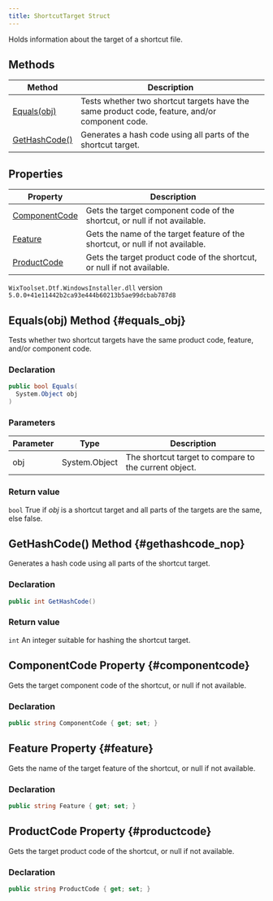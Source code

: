 ```yaml
---
title: ShortcutTarget Struct
---
```

Holds information about the target of a shortcut file.
## Methods
| Method | Description |
| ------ | ----------- |
| [Equals(obj)](#equals_obj) | Tests whether two shortcut targets have the same product code, feature, and/or component code. |
| [GetHashCode()](#gethashcode_nop) | Generates a hash code using all parts of the shortcut target. |
## Properties
| Property | Description |
| ------ | ----------- |
| [ComponentCode](#componentcode) | Gets the target component code of the shortcut, or null if not available. |
| [Feature](#feature) | Gets the name of the target feature of the shortcut, or null if not available. |
| [ProductCode](#productcode) | Gets the target product code of the shortcut, or null if not available. |
`WixToolset.Dtf.WindowsInstaller.dll` version `5.0.0+41e11442b2ca93e444b60213b5ae99dcbab787d8`
## Equals(obj) Method {#equals_obj}
Tests whether two shortcut targets have the same product code, feature, and/or component code.
### Declaration
```cs
public bool Equals(
  System.Object obj
)
```
### Parameters
| Parameter | Type | Description |
| --------- | ---- | ----------- |
| obj | System.Object | The shortcut target to compare to the current object. |
### Return value
`bool` True if _obj_ is a shortcut target and all parts of the targets are the same, else false.
## GetHashCode() Method {#gethashcode_nop}
Generates a hash code using all parts of the shortcut target.
### Declaration
```cs
public int GetHashCode()
```
### Return value
`int` An integer suitable for hashing the shortcut target.
## ComponentCode Property {#componentcode}
Gets the target component code of the shortcut, or null if not available.
### Declaration
```cs
public string ComponentCode { get; set; }
```
## Feature Property {#feature}
Gets the name of the target feature of the shortcut, or null if not available.
### Declaration
```cs
public string Feature { get; set; }
```
## ProductCode Property {#productcode}
Gets the target product code of the shortcut, or null if not available.
### Declaration
```cs
public string ProductCode { get; set; }
```
